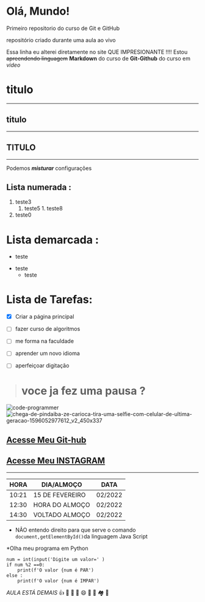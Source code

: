 # Olá, Mundo!
 Primeiro repositorio do curso de Git e GitHub

 repositório criado durante uma aula ao vivo 
 
 Essa linha eu alterei diretamente no site QUE IMPRESIONANTE !!!!
Estou ~~apreendendo linguagem~~ **Markdown**  do curso de __Git-Github__ do curso em _video_

# titulo  
***
## titulo
---
## TITULO
***

Podemos  __*misturar*__ configurações



## Lista numerada :
1. teste3
     1. teste5
       1. teste8
1000. teste0





# Lista demarcada :
* teste 
- teste
  * teste


# Lista de Tarefas: 


- [x] Criar a página principal 
- [ ] fazer curso de algoritmos
- [ ] me forma na faculdade
- [ ] aprender um novo idioma 
- [ ] aperfeiçoar digitação   


> # voce ja fez uma pausa ?

![code-programmer](https://user-images.githubusercontent.com/98123374/154068675-ec297651-eab9-449d-afe0-7266d9b6fbf2.gif)                                                                  
![chega-de-pindaiba-ze-carioca-tira-uma-selfie-com-celular-de-ultima-geracao-1596052977612_v2_450x337](https://user-images.githubusercontent.com/98123374/154068929-ac8db400-f9bf-44bd-82b6-3d77c108f051.jpg)
 

##  [Acesse Meu Git-hub](https://github.com/LucasAlexandree)
##   [Acesse Meu INSTAGRAM](https://instagram.com/lucasalexandree21)
---

HORA | DIA/ALMOÇO | DATA 
---|---|---
10:21|15 DE FEVEREIRO|02/2022
12:30|HORA DO ALMOÇO|02/2022
14:30|VOLTADO ALMOÇO|02/2022




* NÃO entendo direito para que serve o comando ` document,getElementById() `da linguagem Java Script  

*Olha meu programa em Python 
```
num = int(input('Digite um valor=' )
if num %2 ==0:
    print(f'O valor {num é PAR')
else : 
    print(f'O valor {num é IMPAR')
```
  _AULA ESTÁ DEMAIS_  👍 🥇 💯 🍔  😄 🦁 🚗 🏘️ 🌇 


